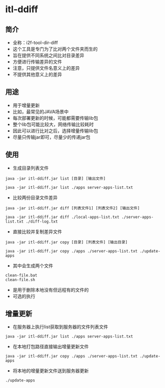 # itl-ddiff

## 简介
- 全称：i2f-tool-dir-diff
- 这个工具是专门为了比对两个文件夹而生的
- 旨在提供不同系统之间比对目录差异
- 方便进行传输差异的文件
- 注意，只提供文件名意义上的差异
- 不提供其他意义上的差异

## 用途
- 用于增量更新
- 比如，最常见的JAVA场景中
- 每次部署更新的时候，可能都需要传输lib包
- 整个lib包可能比较大，网络传输比较耗时
- 因此可以进行比对之后，选择增量传输lib包
- 尽量只传输jar即可，尽量少的传递jar包

## 使用
- 生成目录列表文件
```shell script
java -jar itl-ddiff.jar list [目录] [输出文件]

java -jar itl-ddiff.jar list ./apps server-apps-list.txt
```
- 比较两份目录文件差异
```shell script
java -jar itl-ddiff.jar diff [列表文件1] [列表文件2] [输出文件]

java -jar itl-ddiff.jar diff ./local-apps-list.txt ./server-apps-list.txt ./diff-log.txt
```
- 直接比较并复制差异文件
```shell script
java -jar itl-ddiff.jar copy [目录] [列表文件] [输出目录]

java -jar itl-ddiff.jar copy ./apps ./server-apps-list.txt ./update-apps
```
- 其中会生成两个文件
```shell script
clean-file.bat
clean-file.sh
```
- 是用于删除本地没有但远程有的文件的
- 可选的执行

## 增量更新
- 在服务器上执行list获取到服务器的文件列表文件
```shell script
java -jar itl-ddiff.jar list ./apps server-apps-list.txt
```
- 在本地打包路径直接输出增量更新文件
```shell script
java -jar itl-ddiff.jar copy ./apps ./server-apps-list.txt ./update-apps
```
- 将本地的增量更新文件送到服务器更新
```shell script
./update-apps
```
